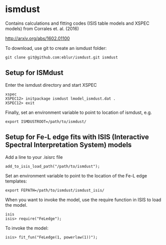 # ismdust

Contains calculations and fitting codes (ISIS table models and XSPEC models) from Corrales et. al. (2016)

http://arxiv.org/abs/1602.01100

To download, use git to create an ismdust folder:

    git clone git@github.com:eblur/ismdust.git ismdust

## Setup for ISMdust

Enter the ismdust directory and start XSPEC

    xspec
    XSPEC12> initpackage ismdust lmodel_ismdust.dat .
    XSPEC12> exit

Finally, set an environment variable to point to location of ismdust, e.g.

    export ISMDUSTROOT=/path/to/ismdust/


## Setup for Fe-L edge fits with ISIS (Interactive Spectral Interpretation System) models

Add a line to your .isisrc file

    add_to_isis_load_path("/path/to/ismdust");

Set an environment variable to point to the location of the Fe-L edge templates:

    export FEPATH=/path/to/ismdust/ismdust_isis/

When you want to invoke the model, use the require function in ISIS to load the model.

    isis
    isis> require("FeLedge");

To invoke the model:

    isis> fit_fun("FeLedge(1, powerlaw(1))");
